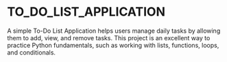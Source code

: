 # TO_DO_LIST_APPLICATION
 A simple To-Do List Application helps users manage daily tasks by allowing them to add, view, and remove tasks. This project is an excellent way to practice Python fundamentals, such as working with lists, functions, loops, and conditionals.
